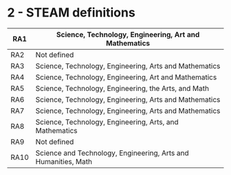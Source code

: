 # 2 - STEAM definitions
| RA1 | Science, Technology, Engineering, Art and Mathematics |
|---|---|
| RA2 | Not defined |
| RA3 | Science, Technology, Engineering, Arts and Mathematics |
| RA4 | Science, Technology, Engineering, Art and Mathematics |
| RA5 | Science, Technology, Engineering, the Arts, and Math |
| RA6 | Science, Technology, Engineering, Arts and Mathematics |
| RA7 | Science, Technology, Engineering, Arts and Mathematics |
| RA8 | Science, Technology, Engineering, Arts, and Mathematics |
| RA9 | Not defined |
| RA10 | Science and Technology, Engineering, Arts and Humanities, Math |
